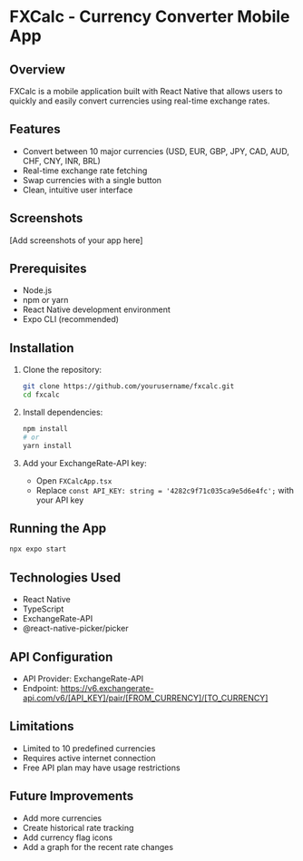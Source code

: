 # FXCalc - Currency Converter Mobile App

## Overview
FXCalc is a mobile application built with React Native that allows users to quickly and easily convert currencies using real-time exchange rates.

## Features
- Convert between 10 major currencies (USD, EUR, GBP, JPY, CAD, AUD, CHF, CNY, INR, BRL)
- Real-time exchange rate fetching
- Swap currencies with a single button
- Clean, intuitive user interface

## Screenshots
[Add screenshots of your app here]

## Prerequisites
- Node.js
- npm or yarn
- React Native development environment
- Expo CLI (recommended)

## Installation
1. Clone the repository:
   ```bash
   git clone https://github.com/yourusername/fxcalc.git
   cd fxcalc
   ```

2. Install dependencies:
   ```bash
   npm install
   # or
   yarn install
   ```

3. Add your ExchangeRate-API key:
   - Open `FXCalcApp.tsx`
   - Replace `const API_KEY: string = '4282c9f71c035ca9e5d6e4fc';` with your API key

## Running the App
```bash
npx expo start
```

## Technologies Used
- React Native
- TypeScript
- ExchangeRate-API
- @react-native-picker/picker

## API Configuration
- API Provider: ExchangeRate-API
- Endpoint: https://v6.exchangerate-api.com/v6/[API_KEY]/pair/[FROM_CURRENCY]/[TO_CURRENCY]

## Limitations
- Limited to 10 predefined currencies
- Requires active internet connection
- Free API plan may have usage restrictions

## Future Improvements
- Add more currencies
- Create historical rate tracking
- Add currency flag icons
- Add a graph for the recent rate changes
